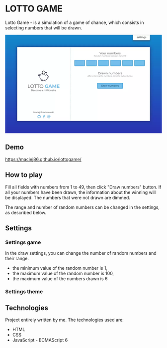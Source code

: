 # LOTTO GAME

Lotto Game - is a simulation of a game of chance, which consists in selecting numbers that will be drawn.

![LOTTO-GAME](https://github.com/Maciej86/lottogame/blob/main/images/screenshot.webp)

## Demo
https://maciej86.github.io/lottogame/

## How to play
Fill all fields with numbers from 1 to 49, then click "Draw numbers" button. If all your numbers have been drawn, the information about the winning will be displayed. The numbers that were not drawn are dimmed.

The range and number of random numbers can be changed in the settings, as described below.
## Settings
### Settings game
In the draw settings, you can change the number of random numbers and their range. 

 - the minimum value of the random number is 1,
 - the maximum value of the random number is 100,
 - the maximum value of the numbers drawn is 6

### Settings theme
## Technologies
Project entirely written by me. The technologies used are:
 - HTML
 - CSS
 - JavaScript - ECMAScript 6
